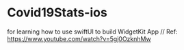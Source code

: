 # Covid19Stats-ios
for learning how to use swiftUI to build WidgetKit App // Ref: https://www.youtube.com/watch?v=5gj0OzknhMw
